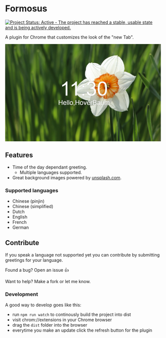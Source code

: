 # Formosus

[![Project Status: Active - The project has reached a stable, usable state and is being actively developed.](http://www.repostatus.org/badges/latest/active.svg)](http://www.repostatus.org/#active)

A plugin for Chrome that customizes the look of the "new Tab".

![Screenshot of newTab](store/english.jpg "Example of how the new tab page will look")

## Features

* Time of the day dependant greeting.
    * Multiple languages supported.
* Great background images powered by [unsplash.com](https://unsplash.com/).

### Supported languages

* Chinese (pinjin)
* Chinese (simplified)
* Dutch
* English
* French
* German

## Contribute

If you speak a language not supported yet you can contribute by submitting greetings for your language.

Found a bug? Open an issue :+1:

Want to help? Make a fork or let me know.

### Development

A good way to develop goes like this:

- run `npm run watch` to continously build the project into dist
- visit chrom://extensions in your Chrome browser
- drag the `dist` folder into the browser
- everytime you make an update click the refresh button for the plugin
